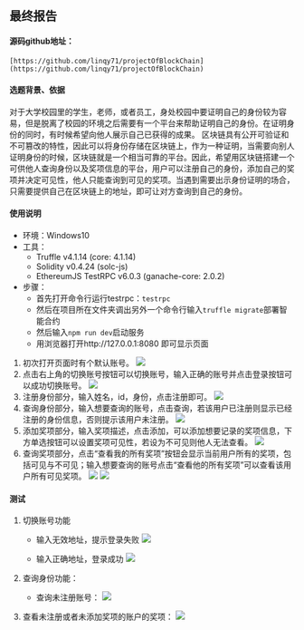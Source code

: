 ## 最终报告

#### 源码github地址：
	[https://github.com/linqy71/projectOfBlockChain](https://github.com/linqy71/projectOfBlockChain)

#### 选题背景、依据

对于大学校园里的学生，老师，或者员工，身处校园中要证明自己的身份较为容易，但是脱离了校园的环境之后需要有一个平台来帮助证明自己的身份。在证明身份的同时，有时候希望向他人展示自己已获得的成果。
区块链具有公开可验证和不可篡改的特性，因此可以将身份存储在区块链上，作为一种证明，当需要向别人证明身份的时候，区块链就是一个相当可靠的平台。因此，希望用区块链搭建一个可供他人查询身份以及奖项信息的平台，用户可以注册自己的身份，添加自己的奖项并决定可见性，他人只能查询到可见的奖项。当遇到需要出示身份证明的场合，只需要提供自己在区块链上的地址，即可让对方查询到自己的身份。

#### 使用说明
- 环境：Windows10
- 工具：
	- Truffle v4.1.14 (core: 4.1.14)
	- Solidity v0.4.24 (solc-js)
	- EthereumJS TestRPC v6.0.3 (ganache-core: 2.0.2)
- 步骤：
	- 首先打开命令行运行testrpc：`testrpc`
	- 然后在项目所在文件夹调出另外一个命令行输入`truffle migrate`部署智能合约
	- 然后输入`npm run dev`启动服务
	- 用浏览器打开http://127.0.0.1:8080 即可显示页面

1. 初次打开页面时有个默认账号。
![](https://i.loli.net/2018/12/31/5c29cc6bae9ea.png)
2. 点击右上角的切换账号按钮可以切换账号，输入正确的账号并点击登录按钮可以成功切换账号。
![](https://i.loli.net/2018/12/31/5c29bed83ba68.png)
3. 注册身份部分，输入姓名，id，身份，点击注册即可。
![](https://i.loli.net/2018/12/31/5c29be3a4a13e.png)
4. 查询身份部分，输入想要查询的账号，点击查询，若该用户已注册则显示已经注册的身份信息，否则提示该用户未注册。
![](https://i.loli.net/2018/12/31/5c29bf9fcee20.png)
5. 添加奖项部分，输入奖项描述，点击添加，可以添加想要记录的奖项信息，下方单选按钮可以设置奖项可见性，若设为不可见则他人无法查看。
![](https://i.loli.net/2018/12/31/5c29bff5d45d0.png)
6. 查询奖项部分，点击“查看我的所有奖项”按钮会显示当前用户所有的奖项，包括可见与不可见；输入想要查询的账号点击“查看他的所有奖项”可以查看该用户所有可见奖项。
![](https://i.loli.net/2018/12/31/5c29c79c57b74.png)
![](https://i.loli.net/2018/12/31/5c29c7d48dbda.png)


#### 测试
1. 切换账号功能
	- 输入无效地址，提示登录失败
	![](https://i.loli.net/2018/12/31/5c29c83d93218.png)

	- 输入正确地址，登录成功
	![](https://i.loli.net/2018/12/31/5c29c8afe66ca.png)

2. 查询身份功能：
	- 查询未注册账号：
	![](https://i.loli.net/2018/12/31/5c29c9b4b3c62.png)

3. 查看未注册或者未添加奖项的账户的奖项：
	![](https://i.loli.net/2018/12/31/5c29cab1d22b9.png)